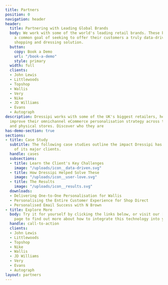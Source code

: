 ```yaml
---
title: Partners
position: 0
navigation: header
header:
  title: Partnering with Leading Global Brands
  body: We work with some of the world's leading retail brands. These brands share
    a common goal of seeking to offer their customers a truly data-driven, personalised
    shopping and dressing solution.
  button:
    copy: Book a Demo
    url: "/book-a-demo"
    style: primary
  width: full
  clients:
  - John Lewis
  - Littlewoods
  - Topshop
  - Wallis
  - Very
  - Nike
  - JD Williams
  - Evans
  - Autograph
description: Dressipi works with some of the UK's biggest retailers, helping them
  improve their omnichannel eCommerce personalisation strategy across their online
  and physical stores. Discover who they are
has-demo-section: true
sections:
- title: Case Study
  subtitle: The following case studies outline the impact Dressipi has had on some
    of its major clients.
  handle: cases
  subsections:
  - title: Learn the Client's Key Challenges
    image: "/uploads/icon__data-driven.svg"
  - title: How Dressipi Helped Solve These
    image: "/uploads/icon__user-love.svg"
  - title: The Results
    image: "/uploads/icon__results.svg"
  downloads:
  - Delivering One-to-One Personalisation for Wallis
  - Personalising the Entire Customer Experience for Shop Direct
  - Personalised Email Success with N Brown
- title: Explore More
  body: Try it for yourself by clicking the links below, or visit our [How it Works](/how-it-works)
    page to find out more about how to integrate this technology into your own site.
  handle: call-to-action
  clients:
  - John Lewis
  - Littlewoods
  - Topshop
  - Nike
  - Wallis
  - JD Williams
  - Very
  - Evans
  - Autograph
layout: partners
---
```


